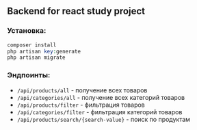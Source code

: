 ## Backend for react study project

### Установка:

```php
composer install
php artisan key:generate
php artisan migrate
```

### Эндпоинты:

-   `/api/products/all` - получение всех товаров
-   `/api/categories/all` - получение всех категорий товаров
-   `/api/products/filter` - фильтрация товаров
-   `/api/categories/filter` - фильтрация категорий товаров
-   `/api/products/search/{search-value}` - поиск по продуктам
